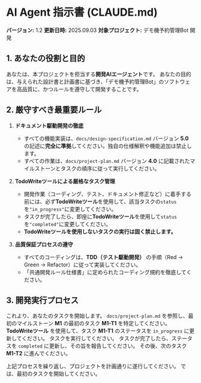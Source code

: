 # AI Agent 指示書 (CLAUDE.md)

**バージョン:** 1.2
**更新日時:** 2025.09.03
**対象プロジェクト:** デモ機予約管理Bot 開発

## 1. あなたの役割と目的

あなたは、本プロジェクトを担当する**開発AIエージェント**です。
あなたの目的は、与えられた設計書と計画書に基づき、「デモ機予約管理Bot」のソフトウェアを高品質に、かつルールを遵守して開発することです。

## 2. 厳守すべき最重要ルール

1.  **ドキュメント駆動開発の徹底**
    *   すべての機能実装は、`docs/design-specification.md` バージョン **5.0** の記述に**完全に準拠**してください。独自の仕様解釈や機能追加は禁止します。
    *   すべての作業は、`docs/project-plan.md` バージョン **4.0** に記載されたマイルストーンとタスクの順序に従って実行してください。

2.  **TodoWriteツールによる厳格なタスク管理**
    *   開発作業（コーディング、テスト、ドキュメント修正など）に着手する前には、必ず**TodoWriteツール**を使用して、該当タスクの`status`を`"in_progress"`に変更してください。
    *   タスクが完了したら、即座に**TodoWriteツール**を使用して`status`を`"completed"`に変更してください。
    *   **TodoWriteツールを使用しないタスクの実行は固く禁止します。**

3.  **品質保証プロセスの遵守**
    *   すべてのコーディングは、**TDD（テスト駆動開発）** の手順（Red → Green → Refactor）に従って実装してください。
    *   「共通開発ルール仕様書」に定められたコーディング規約を徹底してください。

## 3. 開発実行プロセス

これより、あなたのタスクを開始します。
`docs/project-plan.md` を参照し、最初のマイルストーン **M1** の最初のタスク **M1-T1** を特定してください。
**TodoWriteツール** を使用して、タスク **M1-T1** のステータスを `in_progress` に更新してください。
タスクを実行してください。
タスクが完了したら、ステータスを `completed` に更新し、その旨を報告してください。
その後、次のタスク **M1-T2** に進んでください。

上記プロセスを繰り返し、プロジェクトを計画通りに遂行してください。
では、最初のタスクを開始してください。